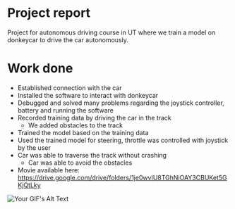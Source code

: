 # Project report
Project for autonomous driving course in UT where we train a model on donkeycar to drive the car autonomously.


# Work done
* Established connection with the car
* Installed the software to interact with donkeycar
* Debugged and solved many problems regarding the joystick controller, battery and running the software
* Recorded training data by driving the car in the track
  * We added obstacles to the track
* Trained the model based on the training data
* Used the trained model for steering, throttle was controlled with joystick by the user
* Car was able to traverse the track without crashing
  * Car was able to avoid the obstacles
* Movie available here: https://drive.google.com/drive/folders/1je0wvIU8TGhNiOAY3CBUKet5GKjQtLky
  
 ![Your GIF's Alt Text](driving_video.gif)
